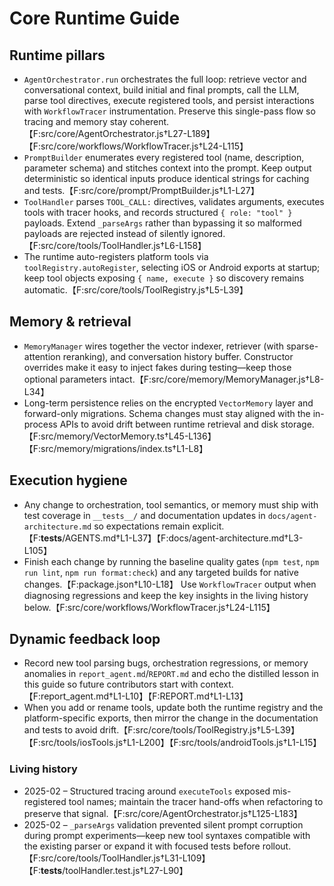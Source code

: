# Core Runtime Guide

## Runtime pillars
- `AgentOrchestrator.run` orchestrates the full loop: retrieve vector and conversational context, build initial and final prompts, call the LLM, parse tool directives, execute registered tools, and persist interactions with `WorkflowTracer` instrumentation. Preserve this single-pass flow so tracing and memory stay coherent.【F:src/core/AgentOrchestrator.js†L27-L189】【F:src/core/workflows/WorkflowTracer.js†L24-L115】
- `PromptBuilder` enumerates every registered tool (name, description, parameter schema) and stitches context into the prompt. Keep output deterministic so identical inputs produce identical strings for caching and tests.【F:src/core/prompt/PromptBuilder.js†L1-L27】
- `ToolHandler` parses `TOOL_CALL:` directives, validates arguments, executes tools with tracer hooks, and records structured `{ role: "tool" }` payloads. Extend `_parseArgs` rather than bypassing it so malformed payloads are rejected instead of silently ignored.【F:src/core/tools/ToolHandler.js†L6-L158】
- The runtime auto-registers platform tools via `toolRegistry.autoRegister`, selecting iOS or Android exports at startup; keep tool objects exposing `{ name, execute }` so discovery remains automatic.【F:src/core/tools/ToolRegistry.js†L5-L39】

## Memory & retrieval
- `MemoryManager` wires together the vector indexer, retriever (with sparse-attention reranking), and conversation history buffer. Constructor overrides make it easy to inject fakes during testing—keep those optional parameters intact.【F:src/core/memory/MemoryManager.js†L8-L34】
- Long-term persistence relies on the encrypted `VectorMemory` layer and forward-only migrations. Schema changes must stay aligned with the in-process APIs to avoid drift between runtime retrieval and disk storage.【F:src/memory/VectorMemory.ts†L45-L136】【F:src/memory/migrations/index.ts†L1-L8】

## Execution hygiene
- Any change to orchestration, tool semantics, or memory must ship with test coverage in `__tests__/` and documentation updates in `docs/agent-architecture.md` so expectations remain explicit.【F:__tests__/AGENTS.md†L1-L37】【F:docs/agent-architecture.md†L3-L105】
- Finish each change by running the baseline quality gates (`npm test`, `npm run lint`, `npm run format:check`) and any targeted builds for native changes.【F:package.json†L10-L18】 Use `WorkflowTracer` output when diagnosing regressions and keep the key insights in the living history below.【F:src/core/workflows/WorkflowTracer.js†L24-L115】

## Dynamic feedback loop
- Record new tool parsing bugs, orchestration regressions, or memory anomalies in `report_agent.md`/`REPORT.md` and echo the distilled lesson in this guide so future contributors start with context.【F:report_agent.md†L1-L10】【F:REPORT.md†L1-L13】
- When you add or rename tools, update both the runtime registry and the platform-specific exports, then mirror the change in the documentation and tests to avoid drift.【F:src/core/tools/ToolRegistry.js†L5-L39】【F:src/tools/iosTools.js†L1-L200】【F:src/tools/androidTools.js†L1-L15】

### Living history
- 2025-02 – Structured tracing around `executeTools` exposed mis-registered tool names; maintain the tracer hand-offs when refactoring to preserve that signal.【F:src/core/AgentOrchestrator.js†L125-L183】
- 2025-02 – `_parseArgs` validation prevented silent prompt corruption during prompt experiments—keep new tool syntaxes compatible with the existing parser or expand it with focused tests before rollout.【F:src/core/tools/ToolHandler.js†L31-L109】【F:__tests__/toolHandler.test.js†L27-L90】
